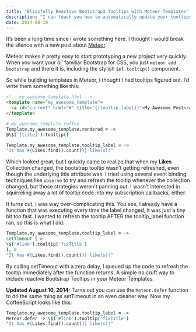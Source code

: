 ```yaml
---
title: "Blissfully Reactive Bootstrap3 Tooltips with Meteor Templates"
description: "I can teach you how to automatically update your tooltips when a label changes."
date: 2014-08-10
---
```


It’s been a long time since I wrote something here. I thought I would break the silence with a new post about [Meteor][meteor].

Meteor makes it pretty easy to start prototyping a new project very quickly.
When you want your ol’ familiar Bootstrap for CSS, you just `meteor add bootstrap` and there it is, including the stylish `$el.tooltip()` component.

So while building templates in Meteor, I thought I had tooltips figured out. I’d write them something like this:

```html
<!-- my_awesome_template.html -->
<template name="my_awesome_template">
  <a id="current" href="#" title="{{tooltip_label}}">My Awesome Post</a>
</template>
```

```coffeescript
# my_awesome_template.coffee
Template.my_awesome_template.rendered = ->
@\$('[title]').tooltip()

Template.my_awesome_template.tooltip_label = ->
"It has #{Likes.find().count()} like(s)!"
```

Which looked great, but I quickly came to realize that when my **Likes** Collection changed, the bootstrap tooltip wasn’t getting refreshed, even though the underlying title attribute was. I tried using several event binding techniques like `observe` to try and refresh the tooltip whenever the collection changed, but those strategies weren’t panning out. I wasn’t interested in squirreling away a lot of tooltip code into my subscription callbacks, either.

It turns out, I was way over-complicating this. You see, I already have a function that was executing every time the label changed, it was just a tiny bit too fast. I wanted to refresh the tooltip AFTER the tooltip_label function ran, so this is what I did:

```coffeescript
Template.my_awesome_template.tooltip_label = ->
setTimeout (->
\$('#link').tooltip('fixTitle')
), 0
"It has #{Likes.find().count()} like(s)!"
```

By calling setTimeout with a zero delay, I queued up the code to refresh the tooltip immediately after the function returns. A simple no cruft way to include reactive Bootstrap Tooltips in your Meteor Templates.

**Updated August 10, 2014:**
Turns out you can use the `Meteor.defer` function to do the same thing as setTimeout in an even cleaner way. Now my CoffeeScript looks like this:

```coffeescript
Template.my_awesome_template.tooltip_label = ->
Meteor.defer -> \$('#link').tooltip('fixTitle')
"It has #{Likes.find().count()} like(s)!"
```

[meteor]: https://www.meteor.com
